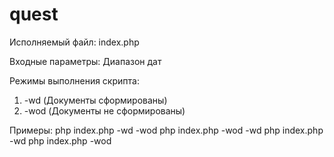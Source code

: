# quest
Исполняемый файл:
index.php

Входные параметры:
Диапазон дат

Режимы выполнения скрипта:
1. -wd  (Документы  сформированы)
2. -wod (Документы не сформированы)

Примеры:
php index.php -wd -wod
php index.php -wod -wd
php index.php -wd
php index.php -wod

